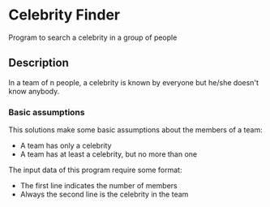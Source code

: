 # Celebrity Finder

Program to search a celebrity in a group of people 

## Description

In a team of n people, a celebrity is known by everyone but he/she doesn't know anybody.

### Basic assumptions

This solutions make some basic assumptions about the members of a team:

* A team has only a celebrity
* A team has at least a celebrity, but no more than one

The input data of this program require some format:

* The first line indicates the number of members
* Always the second line is the celebrity in the team
